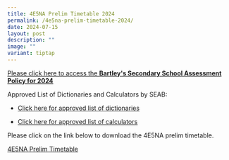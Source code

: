 ```yaml
---
title: 4E5NA Prelim Timetable 2024
permalink: /4e5na-prelim-timetable-2024/
date: 2024-07-15
layout: post
description: ""
image: ""
variant: tiptap
---
```

<p><a href="https://www.bartleysec.moe.edu.sg/our-holistic-curriculum/instructional-programmes/assessment-matters/" rel="noopener noreferrer nofollow" target="_blank"><u>Please click here to access the </u></a><strong><a href="https://www.bartleysec.moe.edu.sg/our-holistic-curriculum/instructional-programmes/assessment-matters/" rel="noopener noreferrer nofollow" target="_blank"><u>Bartley's Secondary School Assessment Policy for 2024</u></a></strong>
</p>
<p>Approved List of Dictionaries and Calculators by SEAB:</p>
<ul data-tight="true" class="tight">
<li>
<p><a href="https://www.bartleysec.moe.edu.sg/files/list_of_approved_mtl_dictionaries_2024_exam.pdf" rel="noopener noreferrer nofollow" target="_blank"><u>Click here for approved list of dictionaries</u></a>
</p>
</li>
<li>
<p><a href="https://www.bartleysec.moe.edu.sg/files/guidelines_on_the_use_of_calculators_for_2024_exam__website_.pdf" rel="noopener noreferrer nofollow" target="_blank"><u>Click here for approved list of calculators</u></a>
</p>
</li>
</ul>
<p>Please click on the link below to download the 4E5NA prelim timetable.</p>
<p><a href="/files/4E5NA_Prelim_Timetable_2024__10_Jul.pdf" rel="noopener noreferrer nofollow" target="_blank">4E5NA Prelim Timetable</a>
</p>